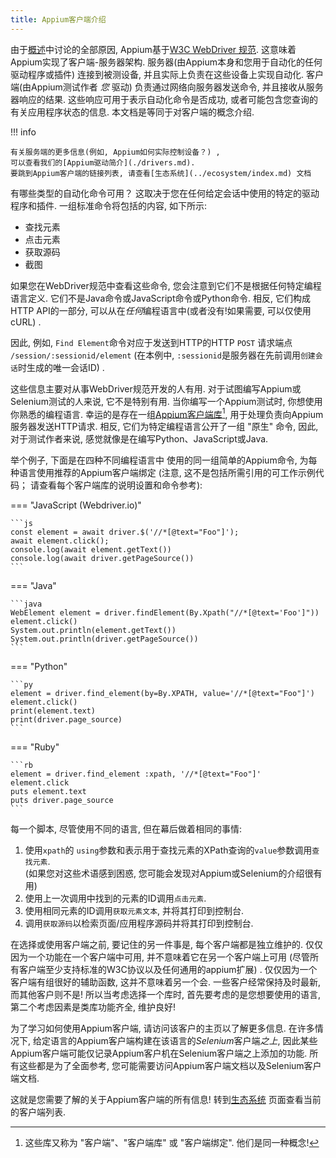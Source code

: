 ```yaml
---
title: Appium客户端介绍
---
```


由于[概述](./index.md)中讨论的全部原因, Appium基于[W3C
WebDriver 规范](https://w3c.github.io/webdriver/webdriver-spec.html).
这意味着Appium实现了客户端-服务器架构.
服务器(由Appium本身和您用于自动化的任何驱动程序或插件) 连接到被测设备, 
并且实际上负责在这些设备上实现自动化.
客户端(由Appium测试作者 *您* 驱动) 
负责通过网络向服务器发送命令, 
并且接收从服务器响应的结果. 
这些响应可用于表示自动化命令是否成功, 
或者可能包含您查询的有关应用程序状态的信息. 
本文档是等同于对客户端的概念介绍.

!!! info

    有关服务端的更多信息(例如, Appium如何实际控制设备？) , 
    可以查看我们的[Appium驱动简介](./drivers.md).
    要跳到Appium客户端的链接列表, 请查看[生态系统](../ecosystem/index.md) 文档

有哪些类型的自动化命令可用？
这取决于您在任何给定会话中使用的特定的驱动程序和插件. 
一组标准命令将包括的内容, 如下所示:

- 查找元素
- 点击元素
- 获取源码
- 截图

如果您在WebDriver规范中查看这些命令, 
您会注意到它们不是根据任何特定编程语言定义. 
它们不是Java命令或JavaScript命令或Python命令. 
相反, 它们构成HTTP API的一部分, 
可以从在*任何*编程语言中(或者没有!如果需要, 可以仅使用cURL) .

因此, 例如, `Find Element`命令对应于发送到HTTP的HTTP `POST` 请求端点
`/session/:sessionid/element`
(在本例中, `:sessionid`是服务器在先前调用`创建会话`时生成的唯一会话ID) .

这些信息主要对从事WebDriver规范开发的人有用.
对于试图编写Appium或Selenium测试的人来说, 
它不是特别有用. 当你编写一个Appium测试时, 
你想使用你熟悉的编程语言. 
幸运的是存在一组[Appium客户端库](../ecosystem/index.md)[^1], 
用于处理负责向Appium服务器发送HTTP请求.
相反, 它们为特定编程语言公开了一组 "原生" 命令, 
因此, 对于测试作者来说, 感觉就像是在编写Python、JavaScript或Java.

举个例子, 下面是在四种不同编程语言中
使用的同一组简单的Appium命令, 
为每种语言使用推荐的Appium客户端绑定
(注意, 这不是包括所需引用的可工作示例代码；
请查看每个客户端库的说明设置和命令参考):

=== "JavaScript (Webdriver.io)"

    ```js
    const element = await driver.$('//*[@text="Foo"]');
    await element.click();
    console.log(await element.getText())
    console.log(await driver.getPageSource())
    ```

=== "Java"

    ```java
    WebElement element = driver.findElement(By.Xpath("//*[@text='Foo']"))
    element.click()
    System.out.println(element.getText())
    System.out.println(driver.getPageSource())
    ```

=== "Python"

    ```py
    element = driver.find_element(by=By.XPATH, value='//*[@text="Foo"]')
    element.click()
    print(element.text)
    print(driver.page_source)
    ```

=== "Ruby"

    ```rb
    element = driver.find_element :xpath, '//*[@text="Foo"]'
    element.click
    puts element.text
    puts driver.page_source
    ```

每一个脚本, 尽管使用不同的语言, 但在幕后做着相同的事情:

1. 使用`xpath`的 `using`参数和表示用于查找元素的XPath查询的`value`参数调用`查找元素`.  
   (如果您对这些术语感到困惑, 您可能会发现对Appium或Selenium的介绍很有用) 
2. 使用上一次调用中找到的元素的ID调用`点击元素`. 
3. 使用相同元素的ID调用`获取元素文本`, 并将其打印到控制台. 
4. 调用`获取源码`以检索页面/应用程序源码并将其打印到控制台.


在选择或使用客户端之前, 要记住的另一件事是, 每个客户端都是独立维护的. 
仅仅因为一个功能在一个客户端中可用, 并不意味着它在另一个客户端上可用
(尽管所有客户端至少支持标准的W3C协议以及任何通用的appium扩展) . 
仅仅因为一个客户端有组很好的辅助函数, 
这并不意味着另一个会.
一些客户经常保持及时最新, 而其他客户则不是!
所以当考虑选择一个库时, 
首先要考虑的是您想要使用的语言, 
第二个考虑因素是类库功能齐全, 维护良好!

为了学习如何使用Appium客户端, 
请访问该客户的主页以了解更多信息. 
在许多情况下, 
给定语言的Appium客户端构建在该语言的*Selenium*客户端*之上*, 
因此某些Appium客户端可能仅记录Appium客户机在Selenium客户端之上添加的功能. 
所有这些都是为了全面参考, 
您可能需要访问Appium客户端文档以及Selenium客户端文档.

这就是您需要了解的关于Appium客户端的所有信息!
转到[生态系统](../ecosystem/index.md) 页面查看当前的客户端列表.

[^1]: 这些库又称为 "客户端"、"客户端库" 或 "客户端绑定". 他们是同一种概念!
